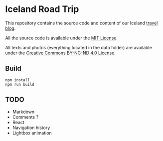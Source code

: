 # Iceland Road Trip

This repository contains the source code and content of our Iceland
[travel blog](http://islande.nokto.net).

All the source code is available under the
[MIT License](https://opensource.org/licenses/MIT).

All texts and photos (everything located in the data folder) are available under
the [Creative Commons BY-NC-ND 4.0 License](https://creativecommons.org/licenses/by-nc-nd/4.0/).

## Build

    npm install
    npm run build

## TODO

* Markdown
* Comments ?
* React
* Navigation history
* Lightbox animation
